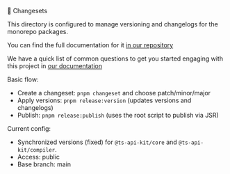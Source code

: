 📝 Changesets

This directory is configured to manage versioning and changelogs for the monorepo packages.

You can find the full documentation for it [in our repository](https://github.com/changesets/changesets)

We have a quick list of common questions to get you started engaging with this project in
[our documentation](https://github.com/changesets/changesets/blob/main/docs/common-questions.md)

Basic flow:

- Create a changeset: `pnpm changeset` and choose patch/minor/major
- Apply versions: `pnpm release:version` (updates versions and changelogs)
- Publish: `pnpm release:publish` (uses the root script to publish via JSR)

Current config:

- Synchronized versions (fixed) for `@ts-api-kit/core` and `@ts-api-kit/compiler`.
- Access: public
- Base branch: main
